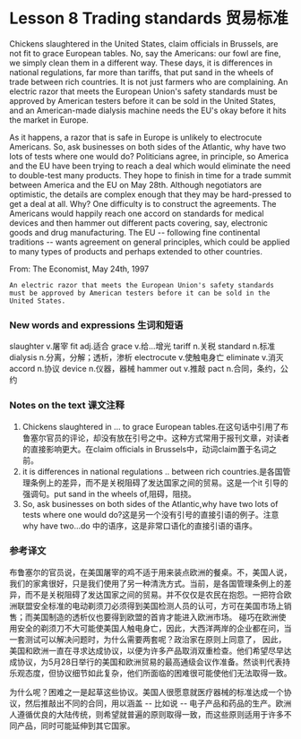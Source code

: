 # Lesson 8 Trading standards 贸易标准
Chickens slaughtered in the United States, claim officials in Brussels, are not fit to grace European tables. No, say the Americans: our fowl are fine, we simply clean them in a different way. These days, it is differences in national regulations, far more than tariffs, that put sand in the wheels of trade between rich countries. It is not just farmers who are complaining. An electric razor that meets the European Union's safety standards must be approved by American testers before it can be sold in the United States, and an American-made dialysis machine needs the EU's okay before it hits the market in Europe.

As it happens, a razor that is safe in Europe is unlikely to electrocute Americans. So, ask businesses on both sides of the Atlantic, why have two lots of tests where one would do? Politicians agree, in principle, so America and the EU have been trying to reach a deal which would eliminate the need to double-test many products. They hope to finish in time for a trade summit between America and the EU on May 28th. Although negotiators are optimistic, the details are complex enough that they may be hard-pressed to get a deal at all. Why? One difficulty is to construct the agreements. The Americans would happily reach one accord on standards for medical devices and then hammer out different pacts covering, say, electronic goods and drug manufacturing. The EU -- following fine continental traditions -- wants agreement on general principles, which could be applied to many types of products and perhaps extended to other countries.

From: The Economist, May 24th, 1997
	
	
	An electric razor that meets the European Union's safety standards must be approved by American testers before it can be sold in the United States.

### New words and expressions 生词和短语

slaughter v.屠宰
	fit adj.适合
	grace v.给...增光
	tariff n.关税
	standard n.标准
	dialysis n.分离，分解；透析，渗析
	electrocute v.使触电身亡
	eliminate v.消灭
	accord n.协议
	device n.仪器，器械
	hammer out v.推敲
	pact n.合同，条约，公约

### Notes on the text 课文注释

1. Chickens slaughtered in ... to grace European tables.在这句话中引用了布鲁塞尔官员的评论，却没有放在引号之中。这种方式常用于报刊文章，对读者的直接影响更大。在claim officials in Brussels中，动词claim置于名词之前。
2. it is differences in national regulations .. between rich countries.是各国管理条例上的差异，而不是关税阻碍了发达国家之间的贸易。这是一个it 引导的强调句。put sand in the wheels of,阻碍，阻挠。
3. So, ask businesses on both sides of the Atlantic,why have two lots of tests where one would do?这是另一个没有引号的直接引语的例子。注意why have two...do 中的语序，这是非常口语化的直接引语的语序。

### 参考译文

布鲁塞尔的官员说，在美国屠宰的鸡不适于用来装点欧洲的餐桌。不，美国人说，我们的家禽很好，只是我们使用了另一种清洗方式。当前，是各国管理条例上的差异，而不是关税阻碍了发达国家之间的贸易。并不仅仅是农民在抱怨。一把符合欧洲联盟安全标准的电动剃须刀必须得到美国检测人员的认可，方可在美国市场上销售；而美国制造的透析仪也要得到欧盟的首肯才能进入欧洲市场。 碰巧在欧洲使用安全的剃须刀不大可能使美国人触电身亡，因此，大西洋两岸的企业都在问，当一套测试可以解决问题时，为什么需要两套呢？政治家在原则上同意了， 因此，美国和欧洲一直在寻求达成协议，以便为许多产品取消双重检查。他们希望尽早达成协议，为5月28日举行的美国和欧洲贸易的最高通级会议作准备。然谈判代表持乐观态度，但协议细节如此复杂，他们所面临的困难很可能使他们无法取得一致。

为什么呢？困难之一是起草这些协议。美国人很愿意就医疗器械的标准达成一个协议，然后推敲出不同的合同，用以涵盖 -- 比如说 -- 电子产品和药品的生产。欧洲人遵循优良的大陆传统，则希望就普遍的原则取得一致，而这些原则适用于许多不同产品，同时可能延伸到其它国家。

